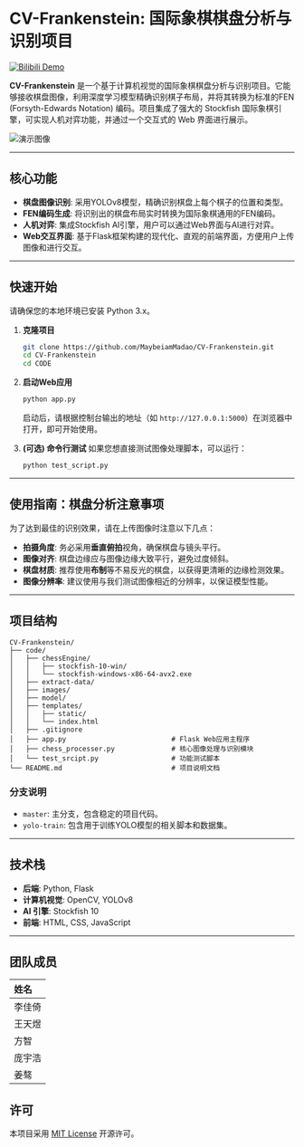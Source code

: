 # CV-Frankenstein: 国际象棋棋盘分析与识别项目

[![Bilibili Demo](https://img.shields.io/badge/Bilibili-%E6%BC%94%E7%A4%BA%E8%A7%86%E9%A2%91-blue)](https://b23.tv/KJn9lnI)

**CV-Frankenstein** 是一个基于计算机视觉的国际象棋棋盘分析与识别项目。它能够接收棋盘图像，利用深度学习模型精确识别棋子布局，并将其转换为标准的FEN (Forsyth-Edwards Notation) 编码。项目集成了强大的 Stockfish 国际象棋引擎，可实现人机对弈功能，并通过一个交互式的 Web 界面进行展示。

![演示图像](https://github.com/user-attachments/assets/28e579a6-39fe-4f9c-9733-b6b85897d088)

---

## 核心功能

*   **棋盘图像识别**: 采用YOLOv8模型，精确识别棋盘上每个棋子的位置和类型。
*   **FEN编码生成**: 将识别出的棋盘布局实时转换为国际象棋通用的FEN编码。
*   **人机对弈**: 集成Stockfish AI引擎，用户可以通过Web界面与AI进行对弈。
*   **Web交互界面**: 基于Flask框架构建的现代化、直观的前端界面，方便用户上传图像和进行交互。

---

## 快速开始

请确保您的本地环境已安装 Python 3.x。

1.  **克隆项目**
    ```bash
    git clone https://github.com/MaybeiamMadao/CV-Frankenstein.git
    cd CV-Frankenstein
    cd CODE
    ```

2.  **启动Web应用**
    ```bash
    python app.py
    ```
    启动后，请根据控制台输出的地址（如 `http://127.0.0.1:5000`）在浏览器中打开，即可开始使用。

3.  **(可选) 命令行测试**
    如果您想直接测试图像处理脚本，可以运行：
    ```bash
    python test_script.py
    ```

---

## 使用指南：棋盘分析注意事项

为了达到最佳的识别效果，请在上传图像时注意以下几点：

*   **拍摄角度**: 务必采用**垂直俯拍**视角，确保棋盘与镜头平行。
*   **图像对齐**: 棋盘边缘应与图像边缘大致平行，避免过度倾斜。
*   **棋盘材质**: 推荐使用**布制**等不易反光的棋盘，以获得更清晰的边缘检测效果。
*   **图像分辨率**: 建议使用与我们测试图像相近的分辨率，以保证模型性能。

---

## 项目结构

```
CV-Frankenstein/
├── code/
│   ├── chessEngine/
│   │   ├── stockfish-10-win/
│   │   └── stockfish-windows-x86-64-avx2.exe
│   ├── extract-data/
│   ├── images/
│   ├── model/
│   ├── templates/
│   │   ├── static/
│   │   └── index.html
│   ├── .gitignore
│   ├── app.py                          # Flask Web应用主程序
│   ├── chess_processer.py              # 核心图像处理与识别模块
│   └── test_srcipt.py                  # 功能测试脚本
└── README.md                           # 项目说明文档
```

### 分支说明
*   `master`: 主分支，包含稳定的项目代码。
*   `yolo-train`: 包含用于训练YOLO模型的相关脚本和数据集。

---

## 技术栈

*   **后端**: Python, Flask
*   **计算机视觉**: OpenCV, YOLOv8
*   **AI 引擎**: Stockfish 10
*   **前端**: HTML, CSS, JavaScript

---

## 团队成员

| 姓名   |  
| :----- |  
| 李佳倚 |   
| 王天煜 |   
| 方智   |    
| 庞宇浩 |    
| 姜骜   |   

## 许可

本项目采用 [MIT License](https://opensource.org/licenses/MIT) 开源许可。
